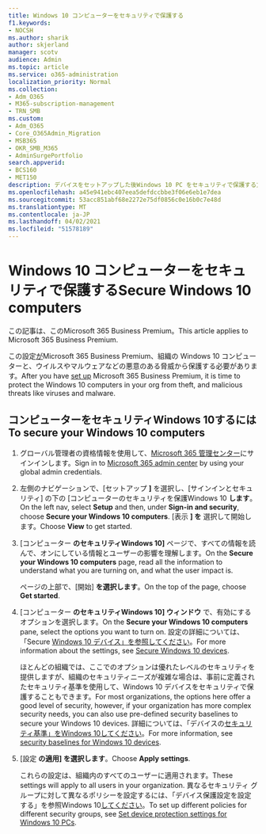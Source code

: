 ```yaml
---
title: Windows 10 コンピューターをセキュリティで保護する
f1.keywords:
- NOCSH
ms.author: sharik
author: skjerland
manager: scotv
audience: Admin
ms.topic: article
ms.service: o365-administration
localization_priority: Normal
ms.collection:
- Adm_O365
- M365-subscription-management
- TRN_SMB
ms.custom:
- Adm_O365
- Core_O365Admin_Migration
- MSB365
- OKR_SMB_M365
- AdminSurgePortfolio
search.appverid:
- BCS160
- MET150
description: デバイスをセットアップした後Windows 10 PC をセキュリティで保護する方法についてMicrosoft 365 Business Premium。
ms.openlocfilehash: a45e941ebc407eea5defdccbbe3f06e6eb1e7dea
ms.sourcegitcommit: 53acc851abf68e2272e75df0856c0e16b0c7e48d
ms.translationtype: MT
ms.contentlocale: ja-JP
ms.lasthandoff: 04/02/2021
ms.locfileid: "51578189"
---
```

# <a name="secure-windows-10-computers"></a><span data-ttu-id="7cafb-103">Windows 10 コンピューターをセキュリティで保護する</span><span class="sxs-lookup"><span data-stu-id="7cafb-103">Secure Windows 10 computers</span></span>

<span data-ttu-id="7cafb-104">この記事は、このMicrosoft 365 Business Premium。</span><span class="sxs-lookup"><span data-stu-id="7cafb-104">This article applies to Microsoft 365 Business Premium.</span></span>

<span data-ttu-id="7cafb-105">この設定[が](set-up.md)Microsoft 365 Business Premium、組織の Windows 10 コンピューターと、ウイルスやマルウェアなどの悪意のある脅威から保護する必要があります。</span><span class="sxs-lookup"><span data-stu-id="7cafb-105">After you have [set up](set-up.md) Microsoft 365 Business Premium, it is time to protect the Windows 10 computers in your org from theft, and malicious threats like viruses and malware.</span></span>

## <a name="to-secure-your-windows-10-computers"></a><span data-ttu-id="7cafb-106">コンピューターをセキュリティWindows 10するには</span><span class="sxs-lookup"><span data-stu-id="7cafb-106">To secure your Windows 10 computers</span></span>

1. <span data-ttu-id="7cafb-107">グローバル管理者の資格情報を使用して、[Microsoft 365 管理センター](https://admin.microsoft.com)にサインインします。</span><span class="sxs-lookup"><span data-stu-id="7cafb-107">Sign in to [Microsoft 365 admin center](https://admin.microsoft.com) by using your global admin credentials.</span></span> 
2. <span data-ttu-id="7cafb-108">左側のナビゲーションで、[セットアップ **]** を選択し、[サインインとセキュリティ] の下の [コンピューターのセキュリティを保護Windows 10 **します**。</span><span class="sxs-lookup"><span data-stu-id="7cafb-108">On the left nav, select **Setup** and then, under **Sign-in and security**, choose **Secure your Windows 10 computers**.</span></span> <span data-ttu-id="7cafb-109">[表示 **] を** 選択して開始します。</span><span class="sxs-lookup"><span data-stu-id="7cafb-109">Choose **View** to get started.</span></span>
3. <span data-ttu-id="7cafb-110">[コンピューター **のセキュリティWindows 10]** ページで、すべての情報を読んで、オンにしている情報とユーザーの影響を理解します。</span><span class="sxs-lookup"><span data-stu-id="7cafb-110">On the **Secure your Windows 10 computers** page, read all the information to understand what you are turning on, and what the user impact is.</span></span>

    <span data-ttu-id="7cafb-111">ページの上部で、[開始] **を選択します**。</span><span class="sxs-lookup"><span data-stu-id="7cafb-111">On the top of the page, choose **Get started**.</span></span>

4. <span data-ttu-id="7cafb-112">[コンピューター **のセキュリティWindows 10] ウィンドウ** で、有効にするオプションを選択します。</span><span class="sxs-lookup"><span data-stu-id="7cafb-112">On the **Secure your Windows 10 computers** pane, select the options you want to turn on.</span></span> <span data-ttu-id="7cafb-113">設定の詳細については、「Secure [Windows 10 デバイス」を参照してください](secure-windows-10-devices.md)。</span><span class="sxs-lookup"><span data-stu-id="7cafb-113">For more information about the settings, see [Secure Windows 10 devices](secure-windows-10-devices.md).</span></span> 
    
    <span data-ttu-id="7cafb-114">ほとんどの組織では、ここでのオプションは優れたレベルのセキュリティを提供しますが、組織のセキュリティニーズが複雑な場合は、事前に定義されたセキュリティ基準を使用して、Windows 10 デバイスをセキュリティで保護することもできます。</span><span class="sxs-lookup"><span data-stu-id="7cafb-114">For most organizations, the options here offer a good level of security, however, if your organization has more complex security needs, you can also use pre-defined security baselines to secure  your Windows 10 devices.</span></span> <span data-ttu-id="7cafb-115">詳細については、「デバイスの[セキュリティ基準」をWindows 10してください](/mem/intune/protect/security-baselines)。</span><span class="sxs-lookup"><span data-stu-id="7cafb-115">For more information, see [security baselines for Windows 10 devices](/mem/intune/protect/security-baselines).</span></span>   

1. <span data-ttu-id="7cafb-116">[設定 **の適用] を選択します**。</span><span class="sxs-lookup"><span data-stu-id="7cafb-116">Choose **Apply settings**.</span></span>

    <span data-ttu-id="7cafb-117">これらの設定は、組織内のすべてのユーザーに適用されます。</span><span class="sxs-lookup"><span data-stu-id="7cafb-117">These settings will apply to all users in your organization.</span></span> <span data-ttu-id="7cafb-118">異なるセキュリティ グループに対して異なるポリシーを設定するには、「デバイス保護設定を設定する」を参照Windows 10[してください](protection-settings-for-windows-10-pcs.md)。</span><span class="sxs-lookup"><span data-stu-id="7cafb-118">To set up different policies for different security groups, see [Set device protection settings for Windows 10 PCs](protection-settings-for-windows-10-pcs.md).</span></span>